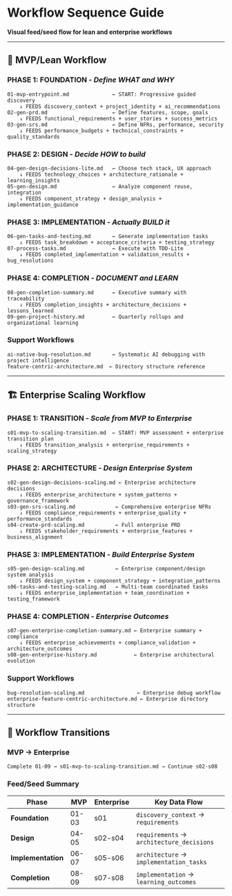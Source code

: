 # Workflow Sequence Guide

**Visual feed/seed flow for lean and enterprise workflows**

---

## 🚀 MVP/Lean Workflow

### **PHASE 1: FOUNDATION** - *Define WHAT and WHY*
```
01-mvp-entrypoint.md              ← START: Progressive guided discovery
    ↓ FEEDS discovery_context + project_identity + ai_recommendations
02-gen-prd.md                     ← Define features, scope, goals  
    ↓ FEEDS functional_requirements + user_stories + success_metrics
03-gen-srs.md                     ← Define NFRs, performance, security
    ↓ FEEDS performance_budgets + technical_constraints + quality_standards
```

### **PHASE 2: DESIGN** - *Decide HOW to build*
```
04-gen-design-decisions-lite.md   ← Choose tech stack, UX approach
    ↓ FEEDS technology_choices + architecture_rationale + learning_insights  
05-gen-design.md                  ← Analyze component reuse, integration
    ↓ FEEDS component_strategy + design_analysis + implementation_guidance
```

### **PHASE 3: IMPLEMENTATION** - *Actually BUILD it*
```
06-gen-tasks-and-testing.md       ← Generate implementation tasks
    ↓ FEEDS task_breakdown + acceptance_criteria + testing_strategy
07-process-tasks.md               ← Execute with TDD-Lite
    ↓ FEEDS completed_implementation + validation_results + bug_resolutions
```

### **PHASE 4: COMPLETION** - *DOCUMENT and LEARN*
```
08-gen-completion-summary.md      ← Executive summary with traceability
    ↓ FEEDS completion_insights + architecture_decisions + lessons_learned
09-gen-project-history.md         ← Quarterly rollups and organizational learning
```

### **Support Workflows**
```
ai-native-bug-resolution.md       ← Systematic AI debugging with project intelligence
feature-centric-architecture.md  ← Directory structure reference
```

---

## 🏗️ Enterprise Scaling Workflow

### **PHASE 1: TRANSITION** - *Scale from MVP to Enterprise*
```
s01-mvp-to-scaling-transition.md  ← START: MVP assessment + enterprise transition plan
    ↓ FEEDS transition_analysis + enterprise_requirements + scaling_strategy
```

### **PHASE 2: ARCHITECTURE** - *Design Enterprise System*
```
s02-gen-design-decisions-scaling.md ← Enterprise architecture decisions
    ↓ FEEDS enterprise_architecture + system_patterns + governance_framework
s03-gen-srs-scaling.md             ← Comprehensive enterprise NFRs
    ↓ FEEDS compliance_requirements + enterprise_quality + performance_standards
s04-create-prd-scaling.md          ← Full enterprise PRD
    ↓ FEEDS stakeholder_requirements + enterprise_features + business_alignment
```

### **PHASE 3: IMPLEMENTATION** - *Build Enterprise System*  
```
s05-gen-design-scaling.md          ← Enterprise component/design system analysis
    ↓ FEEDS design_system + component_strategy + integration_patterns
s06-tasks-and-testing-scaling.md   ← Multi-team coordinated tasks
    ↓ FEEDS enterprise_implementation + team_coordination + testing_framework
```

### **PHASE 4: COMPLETION** - *Enterprise Outcomes*
```
s07-gen-enterprise-completion-summary.md ← Enterprise summary + compliance
    ↓ FEEDS enterprise_achievements + compliance_validation + architecture_outcomes  
s08-gen-enterprise-history.md            ← Enterprise architectural evolution
```

### **Support Workflows**
```
bug-resolution-scaling.md                 ← Enterprise debug workflow  
enterprise-feature-centric-architecture.md ← Enterprise directory structure
```

---

## 🔄 Workflow Transitions

### **MVP → Enterprise**
```
Complete 01-09 → s01-mvp-to-scaling-transition.md → Continue s02-s08
```

### **Feed/Seed Summary**
| Phase | MVP | Enterprise | Key Data Flow |
|-------|-----|------------|---------------|
| **Foundation** | 01-03 | s01 | `discovery_context` → `requirements` |
| **Design** | 04-05 | s02-s04 | `requirements` → `architecture_decisions` |  
| **Implementation** | 06-07 | s05-s06 | `architecture` → `implementation_tasks` |
| **Completion** | 08-09 | s07-s08 | `implementation` → `learning_outcomes` |
